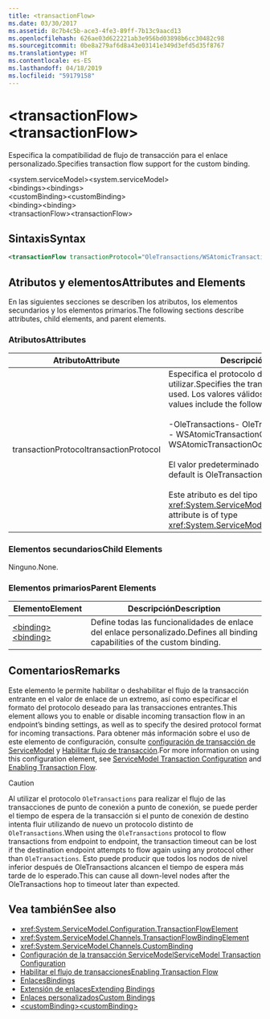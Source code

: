 ```yaml
---
title: <transactionFlow>
ms.date: 03/30/2017
ms.assetid: 8c7b4c5b-ace3-4fe3-89ff-7b13c9aacd13
ms.openlocfilehash: 626ae03d622221ab3e956bd03898b6cc30482c98
ms.sourcegitcommit: 0be8a279af6d8a43e03141e349d3efd5d35f8767
ms.translationtype: HT
ms.contentlocale: es-ES
ms.lasthandoff: 04/18/2019
ms.locfileid: "59179158"
---
```

# <a name="transactionflow"></a><span data-ttu-id="f0d1c-101">\<transactionFlow></span><span class="sxs-lookup"><span data-stu-id="f0d1c-101">\<transactionFlow></span></span>
<span data-ttu-id="f0d1c-102">Especifica la compatibilidad de flujo de transacción para el enlace personalizado.</span><span class="sxs-lookup"><span data-stu-id="f0d1c-102">Specifies transaction flow support for the custom binding.</span></span>  
  
 <span data-ttu-id="f0d1c-103">\<system.serviceModel></span><span class="sxs-lookup"><span data-stu-id="f0d1c-103">\<system.serviceModel></span></span>  
<span data-ttu-id="f0d1c-104">\<bindings></span><span class="sxs-lookup"><span data-stu-id="f0d1c-104">\<bindings></span></span>  
<span data-ttu-id="f0d1c-105">\<customBinding></span><span class="sxs-lookup"><span data-stu-id="f0d1c-105">\<customBinding></span></span>  
<span data-ttu-id="f0d1c-106">\<binding></span><span class="sxs-lookup"><span data-stu-id="f0d1c-106">\<binding></span></span>  
<span data-ttu-id="f0d1c-107">\<transactionFlow></span><span class="sxs-lookup"><span data-stu-id="f0d1c-107">\<transactionFlow></span></span>  
  
## <a name="syntax"></a><span data-ttu-id="f0d1c-108">Sintaxis</span><span class="sxs-lookup"><span data-stu-id="f0d1c-108">Syntax</span></span>  
  
```xml  
<transactionFlow transactionProtocol="OleTransactions/WSAtomicTransactionOctober2004" />
```  
  
## <a name="attributes-and-elements"></a><span data-ttu-id="f0d1c-109">Atributos y elementos</span><span class="sxs-lookup"><span data-stu-id="f0d1c-109">Attributes and Elements</span></span>  
 <span data-ttu-id="f0d1c-110">En las siguientes secciones se describen los atributos, los elementos secundarios y los elementos primarios.</span><span class="sxs-lookup"><span data-stu-id="f0d1c-110">The following sections describe attributes, child elements, and parent elements.</span></span>  
  
### <a name="attributes"></a><span data-ttu-id="f0d1c-111">Atributos</span><span class="sxs-lookup"><span data-stu-id="f0d1c-111">Attributes</span></span>  
  
|<span data-ttu-id="f0d1c-112">Atributo</span><span class="sxs-lookup"><span data-stu-id="f0d1c-112">Attribute</span></span>|<span data-ttu-id="f0d1c-113">Descripción</span><span class="sxs-lookup"><span data-stu-id="f0d1c-113">Description</span></span>|  
|---------------|-----------------|  
|<span data-ttu-id="f0d1c-114">transactionProtocol</span><span class="sxs-lookup"><span data-stu-id="f0d1c-114">transactionProtocol</span></span>|<span data-ttu-id="f0d1c-115">Especifica el protocolo de transacción que se va a utilizar.</span><span class="sxs-lookup"><span data-stu-id="f0d1c-115">Specifies the transaction protocol to be used.</span></span> <span data-ttu-id="f0d1c-116">Los valores válidos son los siguientes:</span><span class="sxs-lookup"><span data-stu-id="f0d1c-116">Valid values include the following:</span></span><br /><br /> <span data-ttu-id="f0d1c-117">-OleTransactions</span><span class="sxs-lookup"><span data-stu-id="f0d1c-117">-   OleTransactions</span></span><br /><span data-ttu-id="f0d1c-118">-   WSAtomicTransactionOctober2004</span><span class="sxs-lookup"><span data-stu-id="f0d1c-118">-   WSAtomicTransactionOctober2004</span></span><br /><br /> <span data-ttu-id="f0d1c-119">El valor predeterminado es OleTransactions.</span><span class="sxs-lookup"><span data-stu-id="f0d1c-119">The default is OleTransactions.</span></span><br /><br /> <span data-ttu-id="f0d1c-120">Este atributo es del tipo <xref:System.ServiceModel.TransactionProtocol>.</span><span class="sxs-lookup"><span data-stu-id="f0d1c-120">This attribute is of type <xref:System.ServiceModel.TransactionProtocol>.</span></span>|  
  
### <a name="child-elements"></a><span data-ttu-id="f0d1c-121">Elementos secundarios</span><span class="sxs-lookup"><span data-stu-id="f0d1c-121">Child Elements</span></span>  
 <span data-ttu-id="f0d1c-122">Ninguno.</span><span class="sxs-lookup"><span data-stu-id="f0d1c-122">None.</span></span>  
  
### <a name="parent-elements"></a><span data-ttu-id="f0d1c-123">Elementos primarios</span><span class="sxs-lookup"><span data-stu-id="f0d1c-123">Parent Elements</span></span>  
  
|<span data-ttu-id="f0d1c-124">Elemento</span><span class="sxs-lookup"><span data-stu-id="f0d1c-124">Element</span></span>|<span data-ttu-id="f0d1c-125">Descripción</span><span class="sxs-lookup"><span data-stu-id="f0d1c-125">Description</span></span>|  
|-------------|-----------------|  
|[<span data-ttu-id="f0d1c-126">\<binding></span><span class="sxs-lookup"><span data-stu-id="f0d1c-126">\<binding></span></span>](../../../../../docs/framework/misc/binding.md)|<span data-ttu-id="f0d1c-127">Define todas las funcionalidades de enlace del enlace personalizado.</span><span class="sxs-lookup"><span data-stu-id="f0d1c-127">Defines all binding capabilities of the custom binding.</span></span>|  
  
## <a name="remarks"></a><span data-ttu-id="f0d1c-128">Comentarios</span><span class="sxs-lookup"><span data-stu-id="f0d1c-128">Remarks</span></span>  
 <span data-ttu-id="f0d1c-129">Este elemento le permite habilitar o deshabilitar el flujo de la transacción entrante en el valor de enlace de un extremo, así como especificar el formato del protocolo deseado para las transacciones entrantes.</span><span class="sxs-lookup"><span data-stu-id="f0d1c-129">This element allows you to enable or disable incoming transaction flow in an endpoint’s binding settings, as well as to specify the desired protocol format for incoming transactions.</span></span> <span data-ttu-id="f0d1c-130">Para obtener más información sobre el uso de este elemento de configuración, consulte [configuración de transacción de ServiceModel](../../../../../docs/framework/wcf/feature-details/servicemodel-transaction-configuration.md) y [Habilitar flujo de transacción](../../../../../docs/framework/wcf/feature-details/enabling-transaction-flow.md).</span><span class="sxs-lookup"><span data-stu-id="f0d1c-130">For more information on using this configuration element, see [ServiceModel Transaction Configuration](../../../../../docs/framework/wcf/feature-details/servicemodel-transaction-configuration.md) and [Enabling Transaction Flow](../../../../../docs/framework/wcf/feature-details/enabling-transaction-flow.md).</span></span>  
  
> [!CAUTION]
>  <span data-ttu-id="f0d1c-131">Al utilizar el protocolo `OleTransactions` para realizar el flujo de las transacciones de punto de conexión a punto de conexión, se puede perder el tiempo de espera de la transacción si el punto de conexión de destino intenta fluir utilizando de nuevo un protocolo distinto de `OleTransactions`.</span><span class="sxs-lookup"><span data-stu-id="f0d1c-131">When using the `OleTransactions` protocol to flow transactions from endpoint to endpoint, the transaction timeout can be lost if the destination endpoint attempts to flow again using any protocol other than `OleTransactions`.</span></span> <span data-ttu-id="f0d1c-132">Esto puede producir que todos los nodos de nivel inferior después de OleTransactions alcancen el tiempo de espera más tarde de lo esperado.</span><span class="sxs-lookup"><span data-stu-id="f0d1c-132">This can cause all down-level nodes after the OleTransactions hop to timeout later than expected.</span></span>  
  
## <a name="see-also"></a><span data-ttu-id="f0d1c-133">Vea también</span><span class="sxs-lookup"><span data-stu-id="f0d1c-133">See also</span></span>

- <xref:System.ServiceModel.Configuration.TransactionFlowElement>
- <xref:System.ServiceModel.Channels.TransactionFlowBindingElement>
- <xref:System.ServiceModel.Channels.CustomBinding>
- [<span data-ttu-id="f0d1c-134">Configuración de la transacción ServiceModel</span><span class="sxs-lookup"><span data-stu-id="f0d1c-134">ServiceModel Transaction Configuration</span></span>](../../../../../docs/framework/wcf/feature-details/servicemodel-transaction-configuration.md)
- [<span data-ttu-id="f0d1c-135">Habilitar el flujo de transacciones</span><span class="sxs-lookup"><span data-stu-id="f0d1c-135">Enabling Transaction Flow</span></span>](../../../../../docs/framework/wcf/feature-details/enabling-transaction-flow.md)
- [<span data-ttu-id="f0d1c-136">Enlaces</span><span class="sxs-lookup"><span data-stu-id="f0d1c-136">Bindings</span></span>](../../../../../docs/framework/wcf/bindings.md)
- [<span data-ttu-id="f0d1c-137">Extensión de enlaces</span><span class="sxs-lookup"><span data-stu-id="f0d1c-137">Extending Bindings</span></span>](../../../../../docs/framework/wcf/extending/extending-bindings.md)
- [<span data-ttu-id="f0d1c-138">Enlaces personalizados</span><span class="sxs-lookup"><span data-stu-id="f0d1c-138">Custom Bindings</span></span>](../../../../../docs/framework/wcf/extending/custom-bindings.md)
- [<span data-ttu-id="f0d1c-139">\<customBinding></span><span class="sxs-lookup"><span data-stu-id="f0d1c-139">\<customBinding></span></span>](../../../../../docs/framework/configure-apps/file-schema/wcf/custombinding.md)
